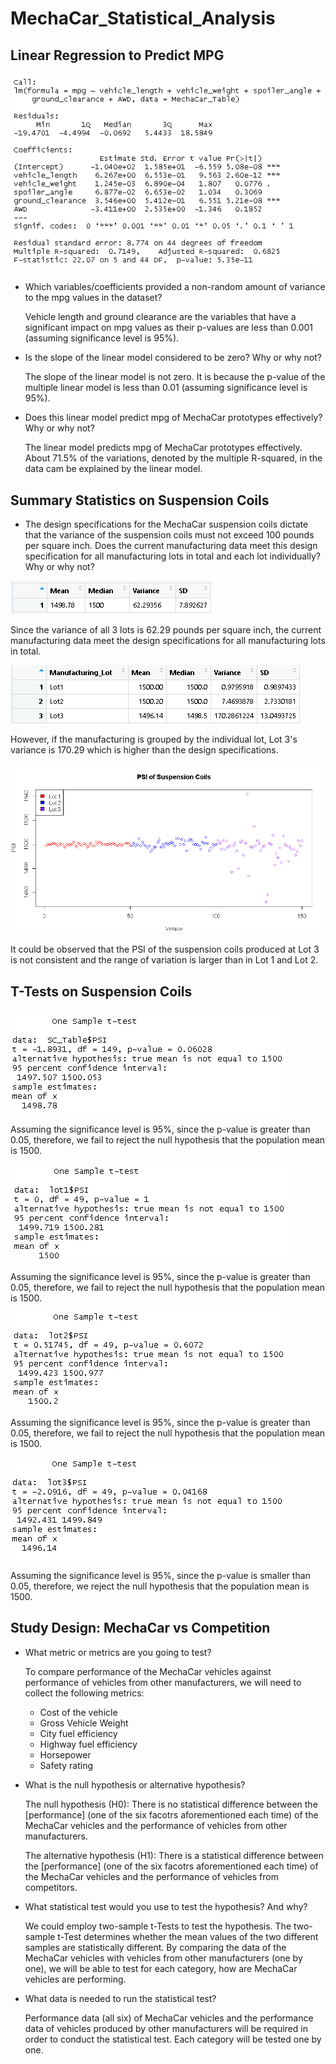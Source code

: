 # MechaCar_Statistical_Analysis

## Linear Regression to Predict MPG
![Deliverable1](https://github.com/SzeWingChan/MechaCar_Statistical_Analysis/blob/main/Resources/Deliverable1_Results.png)

- Which variables/coefficients provided a non-random amount of variance to the mpg values in the dataset?
  
  Vehicle length and ground clearance are the variables that have a significant impact on mpg values as their p-values are less than 0.001 (assuming significance level is 95%).  

- Is the slope of the linear model considered to be zero? Why or why not?
  
  The slope of the linear model is not zero.  It is because the p-value of the multiple linear model is less than 0.01 (assuming significance level is 95%).

- Does this linear model predict mpg of MechaCar prototypes effectively? Why or why not?
  
  The linear model predicts mpg of MechaCar prototypes effectively.  About 71.5% of the variations, denoted by the multiple R-squared, in the data cam be explained by the linear model.


## Summary Statistics on Suspension Coils

- The design specifications for the MechaCar suspension coils dictate that the variance of the suspension coils must not exceed 100 pounds per square inch. Does the current manufacturing data meet this design specification for all manufacturing lots in total and each lot individually? Why or why not?
  
![TotalSummary](https://github.com/SzeWingChan/MechaCar_Statistical_Analysis/blob/main/Resources/Deliverable2_TotalSummary.png)

  Since the variance of all 3 lots is 62.29 pounds per square inch, the current manufacturing data meet the design specifications for all manufacturing lots in total.

![LotSummary](https://github.com/SzeWingChan/MechaCar_Statistical_Analysis/blob/main/Resources/Deliverable2_LotSummary.png)

  However, if the manufacturing is grouped by the individual lot, Lot 3's variance is 170.29 which is higher than the design specifications.

![ManufacturingData](https://github.com/SzeWingChan/MechaCar_Statistical_Analysis/blob/main/Resources/Deliverable2_ManufacturingData.png)
  
  It could be observed that the PSI of the suspension coils produced at Lot 3 is not consistent and the range of variation is larger than in Lot 1 and Lot 2.


## T-Tests on Suspension Coils
![OneSamplettest](https://github.com/SzeWingChan/MechaCar_Statistical_Analysis/blob/main/Resources/Deliverable3_OneSamplettest.png)
  
  Assuming the significance level is 95%, since the p-value is greater than 0.05, therefore, we fail to reject the null hypothesis that the population mean is 1500.  

![Lot1](https://github.com/SzeWingChan/MechaCar_Statistical_Analysis/blob/main/Resources/Deliverable3_Lot1.png)
   
   Assuming the significance level is 95%, since the p-value is greater than 0.05, therefore, we fail to reject the null hypothesis that the population mean is 1500.

![Lot2](https://github.com/SzeWingChan/MechaCar_Statistical_Analysis/blob/main/Resources/Deliverable3_Lot2.png)
  
  Assuming the significance level is 95%, since the p-value is greater than 0.05, therefore, we fail to reject the null hypothesis that the population mean is 1500.

![Lot3](https://github.com/SzeWingChan/MechaCar_Statistical_Analysis/blob/main/Resources/Deliverable3_Lot3.png)
  
  Assuming the significance level is 95%, since the p-value is smaller than 0.05, therefore, we reject the null hypothesis that the population mean is 1500.


## Study Design: MechaCar vs Competition
- What metric or metrics are you going to test?
  
  To compare performance of the MechaCar vehicles against performance of vehicles from other manufacturers, we will need to collect the following metrics:
    - Cost of the vehicle
    - Gross Vehicle Weight
    - City fuel efficiency
    - Highway fuel efficiency
    - Horsepower
    - Safety rating

- What is the null hypothesis or alternative hypothesis?
  
  The null hypothesis (H0): There is no statistical difference between the [performance] (one of the six facotrs aforementioned each time) of the MechaCar vehicles and the performance of vehicles from other manufacturers.
  
  The alternative hypothesis (H1): There is a statistical difference between the [performance] (one of the six facotrs aforementioned each time) of the MechaCar vehicles and the performance of vehicles from competitors.

- What statistical test would you use to test the hypothesis? And why?
  
  We could employ two-sample t-Tests to test the hypothesis.  The two-sample t-Test determines whether the mean values of the two different samples are statistically different.  By comparing the data of the MechaCar vehicles with vehicles from other manufacturers (one by one), we will be able to test for each category, how are MechaCar vehicles are performing.

- What data is needed to run the statistical test?
  
  Performance data (all six) of MechaCar vehicles and the performance data of vehicles produced by other manufacturers will be required in order to conduct the statistical test.  Each category will be tested one by one.  
